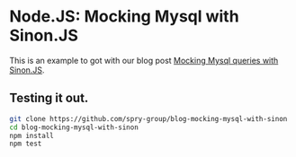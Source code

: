 # Node.JS: Mocking Mysql with Sinon.JS

This is an example to got with our blog post [Mocking Mysql queries with Sinon.JS](http://spry-group.com/blog/Mocking-Mysql-with-Sinon/).


## Testing it out.

```bash
git clone https://github.com/spry-group/blog-mocking-mysql-with-sinon
cd blog-mocking-mysql-with-sinon
npm install
npm test
```